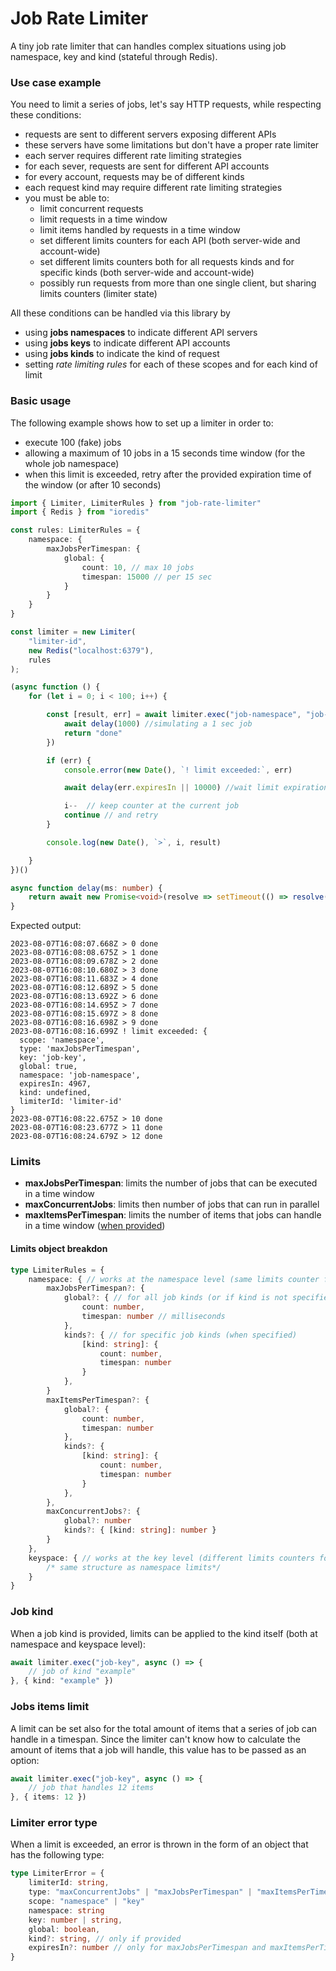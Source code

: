# Job Rate Limiter

A tiny job rate limiter that can handles complex situations using job namespace, key and kind (stateful through Redis).

### Use case example

You need to limit a series of jobs, let's say HTTP requests, while respecting these conditions:

- requests are sent to different servers exposing different APIs
- these servers have some limitations but don't have a proper rate limiter
- each server requires different rate limiting strategies
- for each sever, requests are sent for different API accounts
- for every account, requests may be of different kinds
- each request kind may require different rate limiting strategies
- you must be able to: 
	- limit concurrent requests
	- limit requests in a time window
	- limit items handled by requests in a time window
  - set different limits counters for each API (both server-wide and account-wide)
  - set different limits counters both for all requests kinds and for specific kinds (both server-wide and account-wide)
  - possibly run requests from more than one single client, but sharing limits counters (limiter state)

All these conditions can be handled via this library by

- using **jobs namespaces** to indicate different API servers
- using **jobs keys** to indicate different API accounts
- using **jobs kinds** to indicate the kind of request
- setting *rate limiting rules* for each of these scopes and for each kind of limit

### Basic usage

The following example shows how to set up a limiter in order to:

- execute 100 (fake) jobs
- allowing a maximum of 10 jobs in a 15 seconds time window (for the whole job namespace)
- when this limit is exceeded, retry after the provided expiration time of the window (or after 10 seconds)

```typescript
import { Limiter, LimiterRules } from "job-rate-limiter"
import { Redis } from "ioredis"

const rules: LimiterRules = {
	namespace: {
		maxJobsPerTimespan: {
			global: {
				count: 10, // max 10 jobs
				timespan: 15000 // per 15 sec
			}
		}
	}
}

const limiter = new Limiter(
	"limiter-id",
	new Redis("localhost:6379"),
	rules
);

(async function () {
	for (let i = 0; i < 100; i++) {

		const [result, err] = await limiter.exec("job-namespace", "job-key", async () => {
			await delay(1000) //simulating a 1 sec job 
			return "done" 
		})

		if (err) {
			console.error(new Date(), `! limit exceeded:`, err)

			await delay(err.expiresIn || 10000) //wait limit expiration

			i--	 // keep counter at the current job 
			continue // and retry
		}

		console.log(new Date(), `>`, i, result)

	}
})()

async function delay(ms: number) {
	return await new Promise<void>(resolve => setTimeout(() => resolve(), ms))
}
```

Expected output:

```shell
2023-08-07T16:08:07.668Z > 0 done
2023-08-07T16:08:08.675Z > 1 done
2023-08-07T16:08:09.678Z > 2 done
2023-08-07T16:08:10.680Z > 3 done
2023-08-07T16:08:11.683Z > 4 done
2023-08-07T16:08:12.689Z > 5 done
2023-08-07T16:08:13.692Z > 6 done
2023-08-07T16:08:14.695Z > 7 done
2023-08-07T16:08:15.697Z > 8 done
2023-08-07T16:08:16.698Z > 9 done
2023-08-07T16:08:16.699Z ! limit exceeded: {
  scope: 'namespace',
  type: 'maxJobsPerTimespan',
  key: 'job-key',
  global: true,
  namespace: 'job-namespace',
  expiresIn: 4967,
  kind: undefined,
  limiterId: 'limiter-id'
}
2023-08-07T16:08:22.675Z > 10 done
2023-08-07T16:08:23.677Z > 11 done
2023-08-07T16:08:24.679Z > 12 done
```

### Limits

- **maxJobsPerTimespan**: limits the number of jobs that can be executed in a time window
- **maxConcurrentJobs**: limits then number of jobs that can run in parallel
- **maxItemsPerTimespan**: limits the number of items that jobs can handle in a time window ([when provided](#jobs-items-limit))

#### Limits object breakdon

```typescript 
type LimiterRules = {
	namespace: { // works at the namespace level (same limits counter for each job key)
		maxJobsPerTimespan?: {
			global?: { // for all job kinds (or if kind is not specified)
				count: number,
				timespan: number // milliseconds
			}, 
			kinds?: { // for specific job kinds (when specified)
				[kind: string]: {
					count: number,
					timespan: number
				}
			},
		}
		maxItemsPerTimespan?: {
			global?: {
				count: number,
				timespan: number
			}, 
			kinds?: {
				[kind: string]: {
					count: number,
					timespan: number
				}
			},
		},
		maxConcurrentJobs?: {
			global?: number
			kinds?: { [kind: string]: number }
		}
	},
	keyspace: { // works at the key level (different limits counters for each job key)
		/* same structure as namespace limits*/
	}
}
```

### Job kind

When a job kind is provided, limits can be applied to the kind itself (both at namespace and keyspace level):

```typescript
await limiter.exec("job-key", async () => {
	// job of kind "example"
}, { kind: "example" })
```

### Jobs items limit

A limit can be set also for the total amount of items that a series of job can handle in a timespan. Since the limiter can't know how to calculate the amount of items that a job will handle, this value has to be passed as an option:

```typescript
await limiter.exec("job-key", async () => {
	// job that handles 12 items
}, { items: 12 })
```

### Limiter error type 

When a limit is exceeded, an error is thrown in the form of an object that has the following type:

```typescript
type LimiterError = {
	limiterId: string,
	type: "maxConcurrentJobs" | "maxJobsPerTimespan" | "maxItemsPerTimespan"
	scope: "namespace" | "key"
	namespace: string
	key: number | string,
	global: boolean,
	kind?: string, // only if provided 
	expiresIn?: number // only for maxJobsPerTimespan and maxItemsPerTimespan
}
```